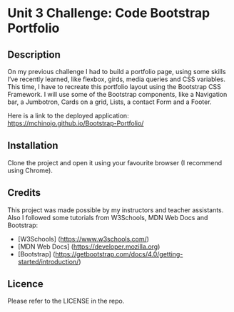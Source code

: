 # Unit 3 Challenge: Code Bootstrap Portfolio

## Description

On my previous challenge I had to build a portfolio page, using some skills I’ve recently learned, like flexbox, girds, media queries and CSS variables. This time, I have to recreate this portfolio layout using the Bootstrap CSS Framework. 
I will use some of the Bootstrap components, like a Navigation bar, a Jumbotron, Cards on a grid, Lists, a contact Form and a Footer.

Here is a link to the deployed application: https://mchinojo.github.io/Bootstrap-Portfolio/

## Installation

Clone the project and open it using your favourite browser (I recommend using Chrome).


## Credits

This project was made possible by my instructors and teacher assistants. Also I followed some tutorials from W3Schools, MDN Web Docs and Bootstrap:

- [W3Schools] (https://www.w3schools.com/)
- [MDN Web Docs] (https://developer.mozilla.org)
- [Bootstrap] (https://getbootstrap.com/docs/4.0/getting-started/introduction/)

## Licence

Please refer to the LICENSE in the repo.
